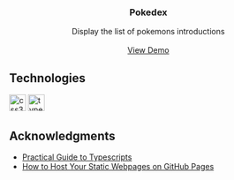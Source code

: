 <div align="center">
  <h3 align="center">Pokedex</h3>

  <p align="center">
    Display the list of pokemons introductions
    <br />
    <br />
    <a href="https://samkahchiin.github.io/pokedex/">View Demo</a>
  </p>
</div>

## Technologies

<p align="left">
  <img src="https://img.icons8.com/ios/50/000000/css.png" alt="css3" width="30" height="30"/>
  <img src="https://img.icons8.com/color/48/000000/typescript.png" alt="typescript" width="30" height="30"/>
</p>

## Acknowledgments

- [Practical Guide to Typescripts](https://www.ibrahima-ndaw.com/blog/a-practical-guide-to-typescript/#build-a-pokedex-app-using-typescript)
- [How to Host Your Static Webpages on GitHub Pages](https://app.pluralsight.com/guides/how-to-host-your-static-webpages-on-github-pages)
